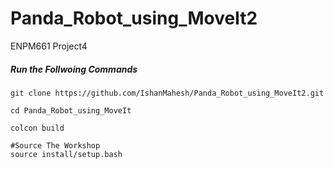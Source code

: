 # Panda_Robot_using_MoveIt2
ENPM661 Project4

##### Run the Follwoing Commands

    git clone https://github.com/IshanMahesh/Panda_Robot_using_MoveIt2.git

    cd Panda_Robot_using_MoveIt

    colcon build

    #Source The Workshop
    source install/setup.bash


